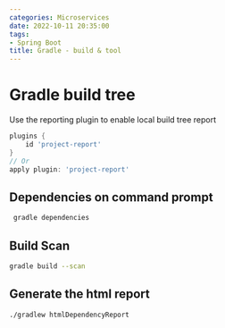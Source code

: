 ```yaml
---
categories: Microservices
date: 2022-10-11 20:35:00
tags:
- Spring Boot
title: Gradle - build & tool
---
```


# Gradle build tree

Use the reporting plugin to enable local build tree report

```groovy
plugins {
    id 'project-report'
}
// Or
apply plugin: 'project-report'
```

## Dependencies on command prompt

```sh
 gradle dependencies   
```

## Build Scan

```sh
gradle build --scan 
```

## Generate the html report

```sh
./gradlew htmlDependencyReport 
```